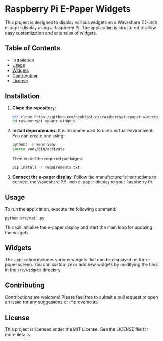 # Raspberry Pi E-Paper Widgets

This project is designed to display various widgets on a Waveshare 7.5-inch e-paper display using a Raspberry Pi. The application is structured to allow easy customization and extension of widgets.

## Table of Contents

- [Installation](#installation)
- [Usage](#usage)
- [Widgets](#widgets)
- [Contributing](#contributing)
- [License](#license)

## Installation

1. **Clone the repository:**
   ```bash
   git clone https://github.com/neoblast-cz/raspberrypi-epaper-widgets.git
   cd raspberrypi-epaper-widgets
   ```

2. **Install dependencies:**
   It is recommended to use a virtual environment. You can create one using:
   ```bash
   python3 -m venv venv
   source venv/bin/activate
   ```

   Then install the required packages:
   ```bash
   pip install -r requirements.txt
   ```

3. **Connect the e-paper display:**
   Follow the manufacturer's instructions to connect the Waveshare 7.5-inch e-paper display to your Raspberry Pi.

## Usage

To run the application, execute the following command:
```bash
python src/main.py
```

This will initialize the e-paper display and start the main loop for updating the widgets.

## Widgets

The application includes various widgets that can be displayed on the e-paper screen. You can customize or add new widgets by modifying the files in the `src/widgets` directory.

## Contributing

Contributions are welcome! Please feel free to submit a pull request or open an issue for any suggestions or improvements.

## License

This project is licensed under the MIT License. See the LICENSE file for more details.
